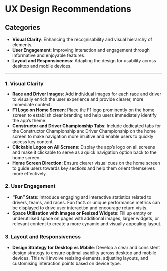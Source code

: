 # UX Design Recommendations

## Categories
- **Visual Clarity**: Enhancing the recognisability and visual hierarchy of elements.
- **User Engagement**: Improving interaction and engagement through informative and enjoyable features.
- **Layout and Responsiveness**: Adapting the design for usability across desktop and mobile devices.

---

### 1. Visual Clarity

- **Race and Driver Images**: Add individual images for each race and driver to visually enrich the user experience and provide clearer, more immediate context.
- **F1 Logo on Home Screen**: Place the F1 logo prominently on the home screen to establish clear branding and help users immediately identify the app’s theme.
- **Constructor and Driver Championship Tabs**: Include dedicated tabs for the Constructor Championship and Driver Championship on the home screen to make navigation more intuitive and enable users to quickly access key content.
- **Clickable Logos on All Screens**: Display the app’s logo on all screens and make it clickable to serve as a quick navigation option back to the home screen.
- **Home Screen Direction**: Ensure clearer visual cues on the home screen to guide users towards key sections and help them orient themselves more effectively.

### 2. User Engagement

- **“Fun” Stats**: Introduce engaging and interactive statistics related to drivers, teams, and races. Fun facts or unique performance metrics can be displayed to drive user interaction and encourage return visits.
- **Space Utilisation with Images or Resized Widgets**: Fill up empty or underutilised space on pages with additional images, larger widgets, or relevant content to create a more dynamic and visually appealing layout.

### 3. Layout and Responsiveness

- **Design Strategy for Desktop vs Mobile**: Develop a clear and consistent design strategy to ensure optimal usability across desktop and mobile devices. This will involve resizing elements, adjusting layouts, and customising interaction points based on device type.